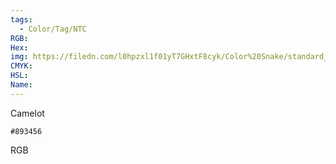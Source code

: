 ```yaml
---
tags:
  - Color/Tag/NTC
RGB:
Hex:
img: https://filedn.com/l0hpzxl1f01yT7GHxtF8cyk/Color%20Snake/standard_csv_to_svg//893456.svg
CMYK:
HSL:
Name:
---
```

Camelot
```palette
#893456
```
RGB
